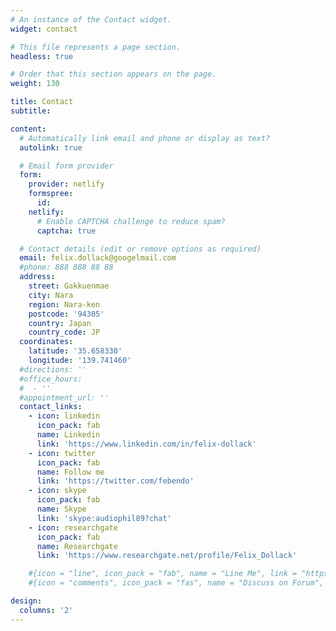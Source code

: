```yaml
---
# An instance of the Contact widget.
widget: contact

# This file represents a page section.
headless: true

# Order that this section appears on the page.
weight: 130

title: Contact
subtitle:

content:
  # Automatically link email and phone or display as text?
  autolink: true

  # Email form provider
  form:
    provider: netlify
    formspree:
      id:
    netlify:
      # Enable CAPTCHA challenge to reduce spam?
      captcha: true

  # Contact details (edit or remove options as required)
  email: felix.dollack@googelmail.com
  #phone: 888 888 88 88
  address:
    street: Gakkuenmae
    city: Nara
    region: Nara-ken
    postcode: '94305'
    country: Japan
    country_code: JP
  coordinates:
    latitude: '35.658330'
    longitude: '139.741460'
  #directions: ''
  #office_hours:
  #  - ''
  #appointment_url: ''
  contact_links:
    - icon: linkedin
      icon_pack: fab
      name: Linkedin
      link: 'https://www.linkedin.com/in/felix-dollack'
    - icon: twitter
      icon_pack: fab
      name: Follow me
      link: 'https://twitter.com/febendo'
    - icon: skype
      icon_pack: fab
      name: Skype
      link: 'skype:audiophil89?chat'
    - icon: researchgate
      icon_pack: fab
      name: Researchgate
      link: 'https://www.researchgate.net/profile/Felix_Dollack'

    #{icon = "line", icon_pack = "fab", name = "Line Me", link = "https://line.me/felixdollack"},
    #{icon = "comments", icon_pack = "fas", name = "Discuss on Forum", link = "https://discourse.gohugo.io"},

design:
  columns: '2'
---
```

